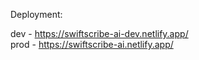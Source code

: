 Deployment:

dev - https://swiftscribe-ai-dev.netlify.app/  
prod - https://swiftscribe-ai.netlify.app/
